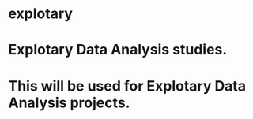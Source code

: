 # explotary
# Explotary Data Analysis studies.
# This will be used for Explotary Data Analysis projects. 
